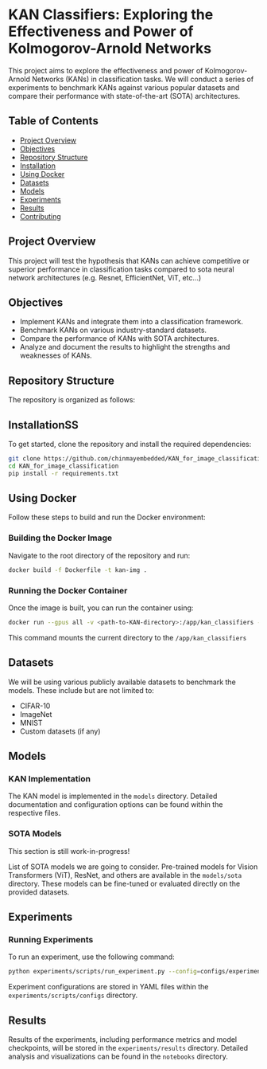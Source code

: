 # KAN Classifiers: Exploring the Effectiveness and Power of Kolmogorov-Arnold Networks

This project aims to explore the effectiveness and power of Kolmogorov-Arnold Networks (KANs) in classification tasks. We will conduct a series of experiments to benchmark KANs against various popular datasets and compare their performance with state-of-the-art (SOTA) architectures.

## Table of Contents
- [Project Overview](#project-overview)
- [Objectives](#objectives)
- [Repository Structure](#repository-structure)
- [Installation](#installation)
- [Using Docker](#using-docker)
- [Datasets](#datasets)
- [Models](#models)
- [Experiments](#experiments)
- [Results](#results)
- [Contributing](#contributing)

## Project Overview
This project will test the hypothesis that KANs can achieve competitive or superior performance in classification tasks compared to sota neural network architectures (e.g. Resnet, EfficientNet, ViT, etc...)

## Objectives
- Implement KANs and integrate them into a classification framework.
- Benchmark KANs on various industry-standard datasets.
- Compare the performance of KANs with SOTA architectures.
- Analyze and document the results to highlight the strengths and weaknesses of KANs.

## Repository Structure
The repository is organized as follows:

## InstallationSS
To get started, clone the repository and install the required dependencies:

```bash
git clone https://github.com/chinmayembedded/KAN_for_image_classification.git
cd KAN_for_image_classification
pip install -r requirements.txt
```

## Using Docker
Follow these steps to build and run the Docker environment:

### Building the Docker Image
Navigate to the root directory of the repository and run:

```bash
docker build -f Dockerfile -t kan-img .
```

### Running the Docker Container
Once the image is built, you can run the container using:

```bash
docker run --gpus all -v <path-to-KAN-directory>:/app/kan_classifiers --name kan-env -it kan-img bash
```

This command mounts the current directory to the `/app/kan_classifiers`

## Datasets
We will be using various publicly available datasets to benchmark the models. These include but are not limited to:
- CIFAR-10
- ImageNet
- MNIST
- Custom datasets (if any)

## Models
### KAN Implementation
The KAN model is implemented in the `models` directory. Detailed documentation and configuration options can be found within the respective files.

### SOTA Models
This section is still work-in-progress!

List of SOTA models we are going to consider. Pre-trained models for Vision Transformers (ViT), ResNet, and others are available in the `models/sota` directory. These models can be fine-tuned or evaluated directly on the provided datasets.

## Experiments


### Running Experiments
To run an experiment, use the following command:

```bash
python experiments/scripts/run_experiment.py --config=configs/experiment1.yaml
```

Experiment configurations are stored in YAML files within the `experiments/scripts/configs` directory.

## Results
Results of the experiments, including performance metrics and model checkpoints, will be stored in the `experiments/results` directory. Detailed analysis and visualizations can be found in the `notebooks` directory.